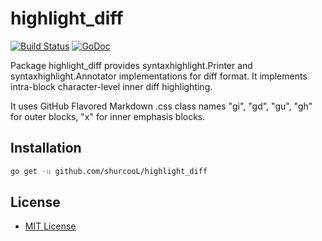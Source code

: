 highlight_diff
==============

[![Build Status](https://travis-ci.org/shurcooL/highlight_diff.svg?branch=master)](https://travis-ci.org/shurcooL/highlight_diff) [![GoDoc](https://godoc.org/github.com/shurcooL/highlight_diff?status.svg)](https://godoc.org/github.com/shurcooL/highlight_diff)

Package highlight_diff provides syntaxhighlight.Printer and syntaxhighlight.Annotator implementations
for diff format. It implements intra-block character-level inner diff highlighting.

It uses GitHub Flavored Markdown .css class names "gi", "gd", "gu", "gh" for outer blocks,
"x" for inner emphasis blocks.

Installation
------------

```bash
go get -u github.com/shurcooL/highlight_diff
```

License
-------

-	[MIT License](https://opensource.org/licenses/mit-license.php)

